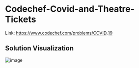 # Codechef-Covid-and-Theatre-Tickets
Link: https://www.codechef.com/problems/COVID_19
## Solution Visualization
![image](https://user-images.githubusercontent.com/51401355/148480474-7ac43444-417a-4af5-a53f-048e11214e1b.png)
